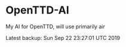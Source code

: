 # OpenTTD-AI
My AI for OpenTTD, will use primarily air

Latest backup: Sun Sep 22 23:27:01 UTC 2019
